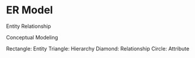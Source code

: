 ER Model
========

Entity Relationship

Conceptual Modeling

Rectangle: Entity
Triangle: Hierarchy
Diamond: Relationship
Circle: Attribute
